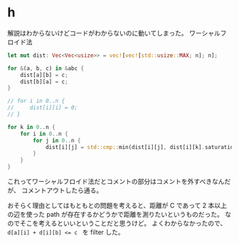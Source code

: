 # h
解説はわからないけどコードがわからないのに動いてしまった。
ワーシャルフロイド法
```rust
let mut dist: Vec<Vec<usize>> = vec![vec![std::usize::MAX; n]; n];

for &(a, b, c) in &abc {
    dist[a][b] = c;
    dist[b][a] = c;
}

// for i in 0..n {
//     dist[i][i] = 0;
// }

for k in 0..n {
    for i in 0..n {
        for j in 0..n {
            dist[i][j] = std::cmp::min(dist[i][j], dist[i][k].saturating_add(dist[k][j]))
        }
    }
}
```

これってワーシャルフロイド法だとコメントの部分はコメントを外すべきなんだが、
コメントアウトしたら通る。

おそらく理由としてはもともとの問題を考えると、距離が C であって 2 本以上の辺を使った path が存在するかどうかで距離を測りたいというものだった。
なのでそこを考えるといいということだと思うけど。
よくわからなかったので、 `d[a][i] + d[i][b] <= c ` を filter した。